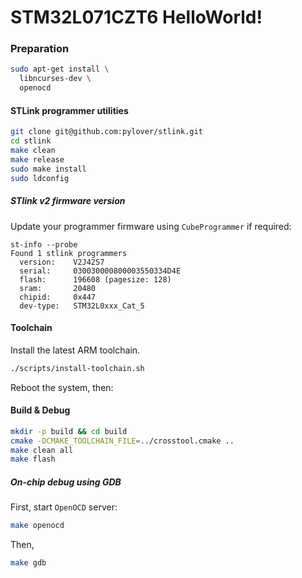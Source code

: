 # STM32L071CZT6 HelloWorld!

### Preparation

```bash
sudo apt-get install \
  libncurses-dev \
  openocd
```

#### STLink programmer utilities

```bash
git clone git@github.com:pylover/stlink.git
cd stlink
make clean
make release
sudo make install
sudo ldconfig
```

##### STlink v2 firmware version

Update your programmer firmware using `CubeProgrammer` if required:

```
st-info --probe
Found 1 stlink programmers
  version:    V2J42S7
  serial:     030030000800003550334D4E
  flash:      196608 (pagesize: 128)
  sram:       20480
  chipid:     0x447
  dev-type:   STM32L0xxx_Cat_5
```

#### Toolchain

Install the latest ARM toolchain.

```bash
./scripts/install-toolchain.sh
```

Reboot the system, then:

#### Build & Debug

```bash
mkdir -p build && cd build
cmake -DCMAKE_TOOLCHAIN_FILE=../crosstool.cmake ..
make clean all
make flash
```

##### On-chip debug using GDB

First, start `OpenOCD` server:
```bash
make openocd
```

Then,

```bash
make gdb
```
